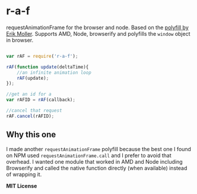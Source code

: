 # r-a-f


requestAnimationFrame for the browser and node. Based on the [polyfill by Erik Moller](http://paulirish.com/2011/requestanimationframe-for-smart-animating/). Supports AMD, Node, browserify and polyfills the `window` object in browser.

```js

var rAF = require('r-a-f');

rAF(function update(deltaTime){
    //an infinite animation loop
    rAF(update);
});

//get an id for a 
var rAFID = rAF(callback);

//cancel that request
rAF.cancel(rAFID);
```


## Why this one

I made another `requestAnimationFrame` polyfill because the best one I found on NPM used `requestAnimationFrame.call` and I prefer to avoid that overhead. I wanted one module that worked in AMD and Node including Browserify and called the native function directly (when available) instead of wrapping it.


**MIT License**
